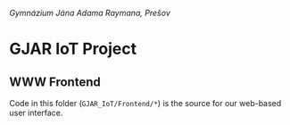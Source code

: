 *Gymnázium Jána Adama Raymana, Prešov*

# GJAR IoT Project
## WWW Frontend

Code in this folder (`GJAR_IoT/Frontend/*`) is the source for our web-based user interface.

